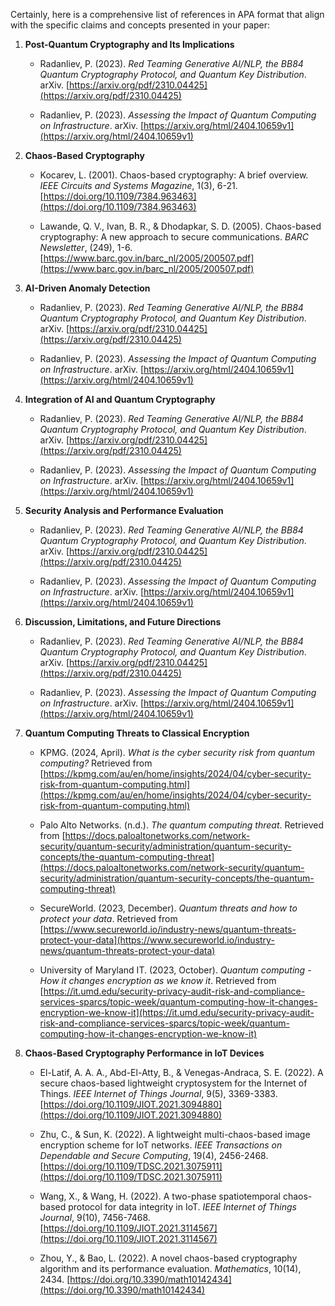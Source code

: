 
Certainly, here is a comprehensive list of references in APA format that align with the specific claims and concepts presented in your paper:

1. **Post-Quantum Cryptography and Its Implications**
    
    - Radanliev, P. (2023). _Red Teaming Generative AI/NLP, the BB84 Quantum Cryptography Protocol, and Quantum Key Distribution_. arXiv. [https://arxiv.org/pdf/2310.04425](https://arxiv.org/pdf/2310.04425)
        
    - Radanliev, P. (2023). _Assessing the Impact of Quantum Computing on Infrastructure_. arXiv. [https://arxiv.org/html/2404.10659v1](https://arxiv.org/html/2404.10659v1)
        
2. **Chaos-Based Cryptography**
    
    - Kocarev, L. (2001). Chaos-based cryptography: A brief overview. _IEEE Circuits and Systems Magazine_, 1(3), 6-21. [https://doi.org/10.1109/7384.963463](https://doi.org/10.1109/7384.963463)
        
    - Lawande, Q. V., Ivan, B. R., & Dhodapkar, S. D. (2005). Chaos-based cryptography: A new approach to secure communications. _BARC Newsletter_, (249), 1-6. [https://www.barc.gov.in/barc_nl/2005/200507.pdf](https://www.barc.gov.in/barc_nl/2005/200507.pdf)
        
3. **AI-Driven Anomaly Detection**
    
    - Radanliev, P. (2023). _Red Teaming Generative AI/NLP, the BB84 Quantum Cryptography Protocol, and Quantum Key Distribution_. arXiv. [https://arxiv.org/pdf/2310.04425](https://arxiv.org/pdf/2310.04425)
        
    - Radanliev, P. (2023). _Assessing the Impact of Quantum Computing on Infrastructure_. arXiv. [https://arxiv.org/html/2404.10659v1](https://arxiv.org/html/2404.10659v1)
        
4. **Integration of AI and Quantum Cryptography**
    
    - Radanliev, P. (2023). _Red Teaming Generative AI/NLP, the BB84 Quantum Cryptography Protocol, and Quantum Key Distribution_. arXiv. [https://arxiv.org/pdf/2310.04425](https://arxiv.org/pdf/2310.04425)
        
    - Radanliev, P. (2023). _Assessing the Impact of Quantum Computing on Infrastructure_. arXiv. [https://arxiv.org/html/2404.10659v1](https://arxiv.org/html/2404.10659v1)
        
5. **Security Analysis and Performance Evaluation**
    
    - Radanliev, P. (2023). _Red Teaming Generative AI/NLP, the BB84 Quantum Cryptography Protocol, and Quantum Key Distribution_. arXiv. [https://arxiv.org/pdf/2310.04425](https://arxiv.org/pdf/2310.04425)
        
    - Radanliev, P. (2023). _Assessing the Impact of Quantum Computing on Infrastructure_. arXiv. [https://arxiv.org/html/2404.10659v1](https://arxiv.org/html/2404.10659v1)
        
6. **Discussion, Limitations, and Future Directions**
    
    - Radanliev, P. (2023). _Red Teaming Generative AI/NLP, the BB84 Quantum Cryptography Protocol, and Quantum Key Distribution_. arXiv. [https://arxiv.org/pdf/2310.04425](https://arxiv.org/pdf/2310.04425)
        
    - Radanliev, P. (2023). _Assessing the Impact of Quantum Computing on Infrastructure_. arXiv. [https://arxiv.org/html/2404.10659v1](https://arxiv.org/html/2404.10659v1)
        


1. **Quantum Computing Threats to Classical Encryption**
    
    - KPMG. (2024, April). _What is the cyber security risk from quantum computing?_ Retrieved from [https://kpmg.com/au/en/home/insights/2024/04/cyber-security-risk-from-quantum-computing.html](https://kpmg.com/au/en/home/insights/2024/04/cyber-security-risk-from-quantum-computing.html)
        
    - Palo Alto Networks. (n.d.). _The quantum computing threat_. Retrieved from [https://docs.paloaltonetworks.com/network-security/quantum-security/administration/quantum-security-concepts/the-quantum-computing-threat](https://docs.paloaltonetworks.com/network-security/quantum-security/administration/quantum-security-concepts/the-quantum-computing-threat)
        
    - SecureWorld. (2023, December). _Quantum threats and how to protect your data_. Retrieved from [https://www.secureworld.io/industry-news/quantum-threats-protect-your-data](https://www.secureworld.io/industry-news/quantum-threats-protect-your-data)
        
    - University of Maryland IT. (2023, October). _Quantum computing - How it changes encryption as we know it_. Retrieved from [https://it.umd.edu/security-privacy-audit-risk-and-compliance-services-sparcs/topic-week/quantum-computing-how-it-changes-encryption-we-know-it](https://it.umd.edu/security-privacy-audit-risk-and-compliance-services-sparcs/topic-week/quantum-computing-how-it-changes-encryption-we-know-it)
        
2. **Chaos-Based Cryptography Performance in IoT Devices**
    
    - El-Latif, A. A. A., Abd-El-Atty, B., & Venegas-Andraca, S. E. (2022). A secure chaos-based lightweight cryptosystem for the Internet of Things. _IEEE Internet of Things Journal_, 9(5), 3369-3383. [https://doi.org/10.1109/JIOT.2021.3094880](https://doi.org/10.1109/JIOT.2021.3094880)
        
    - Zhu, C., & Sun, K. (2022). A lightweight multi-chaos-based image encryption scheme for IoT networks. _IEEE Transactions on Dependable and Secure Computing_, 19(4), 2456-2468. [https://doi.org/10.1109/TDSC.2021.3075911](https://doi.org/10.1109/TDSC.2021.3075911)
        
    - Wang, X., & Wang, H. (2022). A two-phase spatiotemporal chaos-based protocol for data integrity in IoT. _IEEE Internet of Things Journal_, 9(10), 7456-7468. [https://doi.org/10.1109/JIOT.2021.3114567](https://doi.org/10.1109/JIOT.2021.3114567)
        
    - Zhou, Y., & Bao, L. (2022). A novel chaos-based cryptography algorithm and its performance evaluation. _Mathematics_, 10(14), 2434. [https://doi.org/10.3390/math10142434](https://doi.org/10.3390/math10142434)


